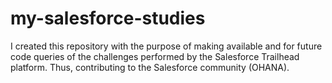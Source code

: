 # my-salesforce-studies
I created this repository with the purpose of making available and for future code queries of the challenges performed by the Salesforce Trailhead platform. Thus, contributing to the Salesforce community (OHANA).
